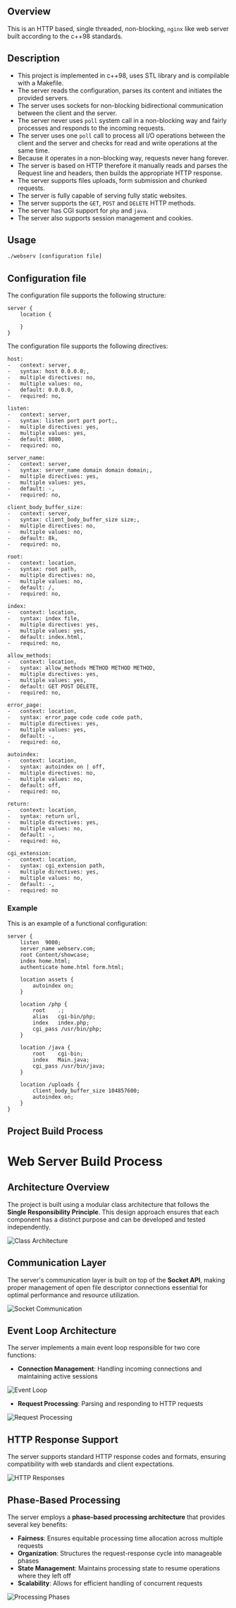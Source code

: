 ## Overview

This is an HTTP based, single threaded, non-blocking, `nginx` like web server built according to the c++98 standards.

## Description

-   This project is implemented in c++98, uses STL library and is compilable with a Makefile.
-   The server reads the configuration, parses its content and initiates the provided servers.
-   The server uses sockets for non-blocking bidirectional communication between the client and the server.
-   The server never uses `poll` system call in a non-blocking way and fairly processes and responds to the incoming requests.
-   The server uses one `poll` call to process all I/O operations between the client and the server and checks for read and write operations at the same time.
-   Because it operates in a non-blocking way, requests never hang forever.
-   The server is based on HTTP therefore it manually reads and parses the Request line and headers, then builds the appropriate HTTP response.
-   The server supports files uploads, form submission and chunked requests.
-   The server is fully capable of serving fully static websites.
-   The server supports the `GET`, `POST` and `DELETE` HTTP methods.
-   The server has CGI support for `php` and `java`.
-   The server also supports session management and cookies.

## Usage

```bash
./webserv [configuration file]
```

## Configuration file

The configuration file supports the following structure:

```
server {
	location {

	}
}
```

The configuration file supports the following directives:

```
host:
-	context: server,
-	syntax: host 0.0.0.0;,
-	multiple directives: no,
-	multiple values: no,
-	default: 0.0.0.0,
-	required: no,

listen:
-	context: server,
-	syntax: listen port port port;,
-	multiple directives: yes,
-	multiple values: yes,
-	default: 8080,
-	required: no,

server_name:
-	context: server,
-	syntax: server_name domain domain domain;,
-	multiple directives: yes,
-	multiple values: yes,
-	default: -,
-	required: no,

client_body_buffer_size:
-	context: server,
-	syntax: client_body_buffer_size size;,
-	multiple directives: no,
-	multiple values: no,
-	default: 8k,
-	required: no,

root:
-	context: location,
-	syntax: root path,
-	multiple directives: no,
-	multiple values: no,
-	default: /,
-	required: no,

index:
-	context: location,
-	syntax: index file,
-	multiple directives: yes,
-	multiple values: yes,
-	default: index.html,
-	required: no,

allow_methods:
-	context: location,
-	syntax: allow_methods METHOD METHOD METHOD,
-	multiple directives: yes,
-	multiple values: yes,
-	default: GET POST DELETE,
-	required: no,

error_page:
-	context: location,
-	syntax: error_page code code code path,
-	multiple directives: yes,
-	multiple values: yes,
-	default: -,
-	required: no,

autoindex:
-	context: location,
-	syntax: autoindex on | off,
-	multiple directives: no,
-	multiple values: no,
-	default: off,
-	required: no,

return:
-	context: location,
-	syntax: return url,
-	multiple directives: yes,
-	multiple values: no,
-	default: -,
-	required: no,

cgi_extension:
-	context: location,
-	syntax: cgi_extension path,
-	multiple directives: yes,
-	multiple values: no,
-	default: -,
-	required: no
```

### Example

This is an example of a functional configuration:

```
server {
	listen	9000;
	server_name webserv.com;
	root Content/showcase;
	index home.html;
	authenticate home.html form.html;

	location assets {
		autoindex on;
	}

	location /php {
		root	.;
		alias	cgi-bin/php;
		index	index.php;
		cgi_pass /usr/bin/php;
	}

	location /java {
		root	cgi-bin;
		index	Main.java;
		cgi_pass /usr/bin/java;
	}

	location /uploads {
		client_body_buffer_size 104857600;
		autoindex on;
	}
}
```

## Project Build Process

# Web Server Build Process

## Architecture Overview

The project is built using a modular class architecture that follows the **Single Responsibility Principle**. This design approach ensures that each component has a distinct purpose and can be developed and tested independently.

![Class Architecture](img/Classhierarchy.jpeg)

## Communication Layer

The server's communication layer is built on top of the **Socket API**, making proper management of open file descriptor connections essential for optimal performance and resource utilization.

![Socket Communication](img/PollFds.jpeg)

## Event Loop Architecture

The server implements a main event loop responsible for two core functions:

-   **Connection Management**: Handling incoming connections and maintaining active sessions

![Event Loop](img/EventLoop.jpeg)

-   **Request Processing**: Parsing and responding to HTTP requests

![Request Processing](img/RequestFlow.jpeg)

## HTTP Response Support

The server supports standard HTTP response codes and formats, ensuring compatibility with web standards and client expectations.

![HTTP Responses](img/ResponseProcessingFlow.jpeg)

## Phase-Based Processing

The server employs a **phase-based processing architecture** that provides several key benefits:

-   **Fairness**: Ensures equitable processing time allocation across multiple requests
-   **Organization**: Structures the request-response cycle into manageable phases
-   **State Management**: Maintains processing state to resume operations where they left off
-   **Scalability**: Allows for efficient handling of concurrent requests

![Processing Phases](img/DataProcessingFlow.jpeg)
